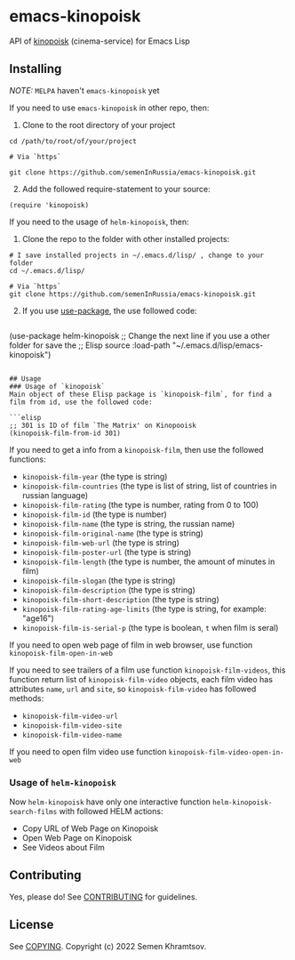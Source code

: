 # emacs-kinopoisk

API of [kinopoisk](https://en.wikipedia.org/wiki/Kinopoisk "Link to Wikipedia Article about Kinopoisk") (cinema-service) for Emacs Lisp

## Installing

_NOTE:_ `MELPA` haven't `emacs-kinopoisk` yet

If you need to use `emacs-kinopoisk` in other repo, then:

1. Clone to the root directory of your project

```shell
cd /path/to/root/of/your/project

# Via `https`

git clone https://github.com/semenInRussia/emacs-kinopoisk.git
```

2. Add the followed require-statement to your source:

```elisp
(require 'kinopoisk)
```

If you need to the usage of `helm-kinopoisk`, then:

1. Clone the repo to the folder with other installed projects:

```shell
# I save installed projects in ~/.emacs.d/lisp/ , change to your folder
cd ~/.emacs.d/lisp/

# Via `https`
git clone https://github.com/semenInRussia/emacs-kinopoisk.git
```

2. If you use [use-package](https://github.com/jwiegley/use-package "a
   Link to the Cool Repo"), the use followed code:

   ```elisp
(use-package helm-kinopoisk
    ;; Change the next line if you use a other folder for save the
    ;; Elisp source
    :load-path "~/.emacs.d/lisp/emacs-kinopoisk")
   ```

## Usage
### Usage of `kinopoisk`
Main object of these Elisp package is `kinopoisk-film`, for find a
film from id, use the followed code:

```elisp
;; 301 is ID of film `The Matrix' on Kinopooisk
(kinopoisk-film-from-id 301)
```

If you need to get a info from a `kinopoisk-film`, then use
the followed functions:

* `kinopoisk-film-year` (the type is string)
* `kinopoisk-film-countries` (the type is list of string, list of
  countries in russian language)
* `kinopoisk-film-rating` (the type is number, rating from 0 to 100)
* `kinopoisk-film-id` (the type is number)
* `kinopoisk-film-name` (the type is string, the russian name)
* `kinopoisk-film-original-name` (the type is string)
* `kinopoisk-film-web-url` (the type is string)
* `kinopoisk-film-poster-url` (the type is string)
* `kinopoisk-film-length` (the type is number, the amount of minutes
in film)
* `kinopoisk-film-slogan` (the type is string)
* `kinopoisk-film-description` (the type is string)
* `kinopoisk-film-short-description` (the type is string)
* `kinopoisk-film-rating-age-limits` (the type is string, for example:
"age16")
* `kinopoisk-film-is-serial-p` (the type is boolean, `t` when film is
  seral)

If you need to open web page of film in web browser, use function
`kinopoisk-film-open-in-web`

If you need to see trailers of a film use function
`kinopoisk-film-videos`, this function return list of
`kinopoisk-film-video` objects, each film video has attributes `name`,
`url` and `site`, so `kinopoisk-film-video` has followed methods:

- `kinopoisk-film-video-url`
- `kinopoisk-film-video-site`
- `kinopoisk-film-video-name`

If you need to open film video use function
`kinopoisk-film-video-open-in-web`

### Usage of `helm-kinopoisk`
Now `helm-kinopoisk` have only one interactive function
`helm-kinopoisk-search-films` with followed HELM actions:

- Copy URL of Web Page on Kinopoisk
- Open Web Page on Kinopoisk
- See Videos about Film
## Contributing

Yes, please do! See [CONTRIBUTING][] for guidelines.
    
## License

See [COPYING][]. Copyright (c) 2022 Semen Khramtsov.

[CONTRIBUTING]: ./CONTRIBUTING.md
[COPYING]: ./COPYING
